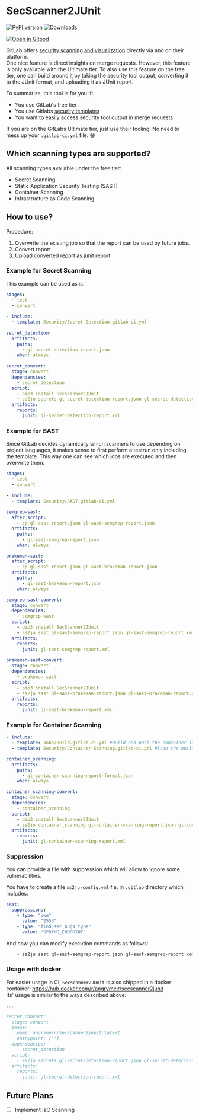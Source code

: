 # SecScanner2JUnit
[![PyPI version](https://badge.fury.io/py/secscanner2junit.svg)](https://badge.fury.io/py/secscanner2junit)
[![Downloads](https://pepy.tech/badge/secscanner2junit)](https://pepy.tech/project/secscanner2junit)

[![Open in Gitpod](https://gitpod.io/button/open-in-gitpod.svg)](https://gitpod.io/#https://github.com/angrymeir/SecScanner2JUnit)

GitLab offers [security scanning and visualization](https://docs.gitlab.com/ee/user/application_security/) directly via and on their platform.  
One nice feature is direct insights on merge requests. However, this feature is only available with the Ultimate tier. To also use this feature on the free tier, one can build around it by taking the security tool output, converting it to the JUnit format, and uploading it as JUnit report.

To summarize, this tool is for you if:
- You use GitLab's free tier
- You use Gitlabs [security templates](https://docs.gitlab.com/ee/user/application_security/)
- You want to easily access security tool output in merge requests

If you are on the GitLabs Ultimate tier, just use their tooling! No need to mess up your `.gitlab-ci.yml` file. :smile:

## Which scanning types are supported?
All scanning types available under the free tier:
- Secret Scanning
- Static Application Security Testing (SAST)
- Container Scanning
- Infrastructure as Code Scanning

## How to use?
Procedure:
1. Overwrite the existing job so that the report can be used by future jobs.  
2. Convert report
3. Upload converted report as junit report

### Example for Secret Scanning
This example can be used as is.
```yaml
stages:
  - test
  - convert
  
- include:
  - template: Security/Secret-Detection.gitlab-ci.yml
  
secret_detection:
  artifacts:
    paths:
      - gl-secret-detection-report.json
    when: always
    
secret_convert:
  stage: convert
  dependencies:
    - secret_detection
  script:
    - pip3 install SecScanner2JUnit
    - ss2ju secrets gl-secret-detection-report.json gl-secret-detection-report.xml
  artifacts:
    reports:
      junit: gl-secret-detection-report.xml
```

### Example for SAST  
Since GitLab decides dynamically which scanners to use depending on project languages, it makes sense to first perform a testrun only including the template. This way one can see which jobs are executed and then overwrite them. 
```yaml
stages:
  - test
  - convert
  
- include:
  - template: Security/SAST.gitlab-ci.yml
  
semgrep-sast:
  after_script:
    - cp gl-sast-report.json gl-sast-semgrep-report.json
  artifacts:
    paths:
      - gl-sast-semgrep-report.json
    when: always

brakeman-sast:
  after_script:
    - cp gl-sast-report.json gl-sast-brakeman-report.json
  artifacts:
    paths:
      - gl-sast-brakeman-report.json
    when: always

semgrep-sast-convert:
  stage: convert
  dependencies:
    - semgrep-sast
  script:
    - pip3 install SecScanner2JUnit
    - ss2ju sast gl-sast-semgrep-report.json gl-sast-semgrep-report.xml
  artifacts:
    reports:
      junit: gl-sast-semgrep-report.xml
      
brakeman-sast-convert:
  stage: convert
  dependencies:
    - brakeman-sast
  script:
    - pip3 install SecScanner2JUnit
    - ss2ju sast gl-sast-brakeman-report.json gl-sast-brakeman-report.xml
  artifacts:
    reports:
      junit: gl-sast-brakeman-report.xml

```

### Example for Container Scanning

```yaml
- include:
  - template: Jobs/Build.gitlab-ci.yml #Build and push the container image
  - template: Security/Container-Scanning.gitlab-ci.yml #Scan the built image

container_scanning:
  artifacts:
    paths:
      - gl-container-scanning-report-format.json
    when: always

container_scanning-convert:
  stage: convert
  dependencies:
    - container_scanning
  script:
    - pip3 install SecScanner2JUnit
    - ss2ju container_scanning gl-container-scanning-report.json gl-container-scanning-report.xml
  artifacts:
    reports:
      junit: gl-container-scanning-report.xml
```

### Suppression

You can provide a file with suppression which will allow to ignore some vulnerabilities.

You have to create a file `ss2ju-config.yml` f.e. in `.gitlab` directory which includes:

```yml
sast:
  suppressions:
    - type: "cwe"
      value: "2555"
    - type: "find_sec_bugs_type"
      value: "SPRING_ENDPOINT"
```

And now you can modify execution commands as follows:

```bash
    - ss2ju sast gl-sast-semgrep-report.json gl-sast-semgrep-report.xml .gitlab/ss2ju-config.yml
```


### Usage with docker
For easier usage in CI, `Secscanner2JUnit` is also shipped in a docker container: https://hub.docker.com/r/angrymeir/secscanner2junit  
Its' usage is similar to the ways described above:
```yaml
...

secret_convert:
  stage: convert
  image:
    name: angrymeir/secscanner2junit:latest
    entrypoint: [""]
  dependencies:
    - secret_detection
  script:
    - ss2ju secrets gl-secret-detection-report.json gl-secret-detection-report.xml
  artifacts:
    reports:
      junit: gl-secret-detection-report.xml
```

## Future Plans

- [ ] Implement IaC Scanning
